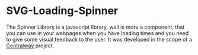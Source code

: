 SVG-Loading-Spinner
===================

The Spinner Library is a javascript library, well is more a component, that you can use in your webpages when you have loading times and you need to give some visual feedback to the user. It was developed in the scope of a <a href="https://centralway.com/en" target="_blank">Centralway</a> project.